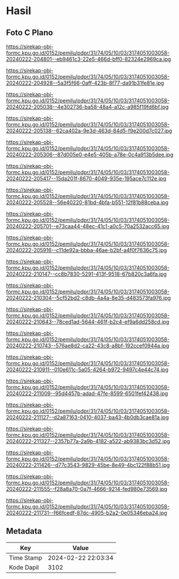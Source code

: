 # Hasil

## Foto C Plano

https://sirekap-obj-formc.kpu.go.id/0152/pemilu/pdpr/31/74/05/10/03/3174051003058-20240222-204801--eb9461c3-22e5-466d-bff0-82324e2969ca.jpg

https://sirekap-obj-formc.kpu.go.id/0152/pemilu/pdpr/31/74/05/10/03/3174051003058-20240222-204928--5a3f5f66-0aff-423b-8f77-da91b31fe81e.jpg

https://sirekap-obj-formc.kpu.go.id/0152/pemilu/pdpr/31/74/05/10/03/3174051003058-20240222-205038--4e302736-ba58-48a4-a12c-a985f19fd6bf.jpg

https://sirekap-obj-formc.kpu.go.id/0152/pemilu/pdpr/31/74/05/10/03/3174051003058-20240222-205138--62ca402a-9e3d-463d-84d5-f9e200d7c027.jpg

https://sirekap-obj-formc.kpu.go.id/0152/pemilu/pdpr/31/74/05/10/03/3174051003058-20240222-205306--87d005e0-e4e5-405b-a78e-0c4a913b5dee.jpg

https://sirekap-obj-formc.kpu.go.id/0152/pemilu/pdpr/31/74/05/10/03/3174051003058-20240222-205417--15da201f-8670-4049-935e-195ace7c112e.jpg

https://sirekap-obj-formc.kpu.go.id/0152/pemilu/pdpr/31/74/05/10/03/3174051003058-20240222-205528--56e40220-81bd-4bfa-b551-12f81b88ceba.jpg

https://sirekap-obj-formc.kpu.go.id/0152/pemilu/pdpr/31/74/05/10/03/3174051003058-20240222-205701--e73caa44-48ec-41c1-a0c5-70a2532acc65.jpg

https://sirekap-obj-formc.kpu.go.id/0152/pemilu/pdpr/31/74/05/10/03/3174051003058-20240222-205916--c11de92a-bbba-46ae-b2bf-a4f0f7636c75.jpg

https://sirekap-obj-formc.kpu.go.id/0152/pemilu/pdpr/31/74/05/10/03/3174051003058-20240222-210147--cc8b7830-5291-413f-9518-67b820c3a6fa.jpg

https://sirekap-obj-formc.kpu.go.id/0152/pemilu/pdpr/31/74/05/10/03/3174051003058-20240222-210304--5cf52bd2-c8db-4a4a-8e35-d483573fa976.jpg

https://sirekap-obj-formc.kpu.go.id/0152/pemilu/pdpr/31/74/05/10/03/3174051003058-20240222-210643--78ced1ad-5644-461f-b2c4-ef9a6dd258cd.jpg

https://sirekap-obj-formc.kpu.go.id/0152/pemilu/pdpr/31/74/05/10/03/3174051003058-20240222-210743--576ae8d2-ca22-43c8-a8bf-192ccef0944a.jpg

https://sirekap-obj-formc.kpu.go.id/0152/pemilu/pdpr/31/74/05/10/03/3174051003058-20240222-210911--010e611c-5a05-4264-b972-9497c4e44c74.jpg

https://sirekap-obj-formc.kpu.go.id/0152/pemilu/pdpr/31/74/05/10/03/3174051003058-20240222-211009--95d4457b-adad-47fe-8599-6501fef42438.jpg

https://sirekap-obj-formc.kpu.go.id/0152/pemilu/pdpr/31/74/05/10/03/3174051003058-20240222-211127--d2a87163-0410-4037-ba43-4b0db3cae81a.jpg

https://sirekap-obj-formc.kpu.go.id/0152/pemilu/pdpr/31/74/05/10/03/3174051003058-20240222-211327--2357b77a-2a9b-4182-a522-ab9383bc3d52.jpg

https://sirekap-obj-formc.kpu.go.id/0152/pemilu/pdpr/31/74/05/10/03/3174051003058-20240222-211426--d77c3543-9829-45be-8e49-4bc122f88b51.jpg

https://sirekap-obj-formc.kpu.go.id/0152/pemilu/pdpr/31/74/05/10/03/3174051003058-20240222-211555--f28a8a70-0a7f-4666-9214-fed980e73569.jpg

https://sirekap-obj-formc.kpu.go.id/0152/pemilu/pdpr/31/74/05/10/03/3174051003058-20240222-211731--f66fcedf-87dc-4905-b2a2-0e05346eba24.jpg


## Metadata

| Key        | Value               |
| ---------- | ------------------- |
| Time Stamp | 2024-02-22 22:03:34 |
| Kode Dapil | 3102                |



